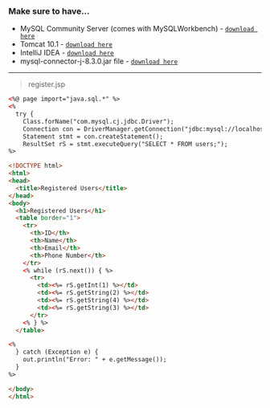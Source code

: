 ### Make sure to have...
- MySQL Community Server (comes with MySQLWorkbench) - [`download here`](https://dev.mysql.com/downloads/file/?id=526408)
- Tomcat 10.1 - [`download here`](https://dlcdn.apache.org/tomcat/tomcat-10/v10.1.23/bin/apache-tomcat-10.1.23.exe)
- IntelliJ IDEA - [`download here`](https://www.jetbrains.com/idea/download/download-thanks.html?platform=windows&code=IIC)
- mysql-connector-j-8.3.0.jar file - [`download here`](https://dev.mysql.com/downloads/file/?id=525082)
----
> register.jsp

```html
<%@ page import="java.sql.*" %>  
<%
  try {
    Class.forName("com.mysql.cj.jdbc.Driver");  
    Connection con = DriverManager.getConnection("jdbc:mysql://localhost:3306/users", "root", "root");
    Statement stmt = con.createStatement();
    ResultSet rS = stmt.executeQuery("SELECT * FROM users;");
%>

<!DOCTYPE html>
<html>
<head>
  <title>Registered Users</title>
</head>
<body>
  <h1>Registered Users</h1>
  <table border="1">
    <tr>
      <th>ID</th>
      <th>Name</th>
      <th>Email</th>
      <th>Phone Number</th>
    </tr>
    <% while (rS.next()) { %>
      <tr>
        <td><%= rS.getInt(1) %></td>
        <td><%= rS.getString(2) %></td>
        <td><%= rS.getString(4) %></td>
        <td><%= rS.getString(3) %></td>
      </tr>
    <% } %>
  </table>

<% 
  } catch (Exception e) {
    out.println("Error: " + e.getMessage());
  } 
%>

</body>
</html>


```
